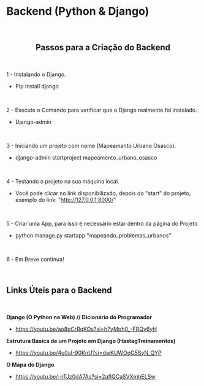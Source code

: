 # Backend (Python & Django)

<br>
<h2 align=center> Passos para a Criação do Backend </h2>
<br>

1 - Instalando o Django.

- Pip Install django

<br>

2 - Execute o  Comando para verificar que o Django realmente foi instalado.

- Django-admin

<br>

3 - Iniciando um projeto com nome (Mapeamanto Urbano Osasco).

- django-admin startproject mapeamento_urbano_osasco

<br>

4 - Testando o projeto na sua máquina local. 

- Você pode clicar no link disponibilizado, depois do "start" do projeto, exemplo do link: "http://127.0.0.1:8000/"

<br>

5 - Criar uma App, para isso é necessário estar dentro da página do Projeto

- python manage.py startapp "mapeando_problemas_urbanos"

<br>

6 - Em Breve continua!


<br>

<h2> Links Úteis para o Backend </h2>
<br>

<b> Django (O Python na Web) // Dicionário do Programador </b>

- https://youtu.be/ao8pCrRqKOs?si=h7yMph0_-FRQy6yH

<b> Estrutura Básica de um Projeto em Django (HastagTreinamentos) </b>

- https://youtu.be/4u0aI-90KnU?si=dwKUWOqG5SyN_QYP

<b> O Mapa do Django </b>

- https://youtu.be/-nTJz0dA7As?si=2afIQCaSVXmhELSw
